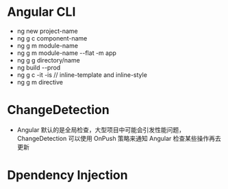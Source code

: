 # Angular CLI 
- ng new project-name
- ng g c component-name
- ng g m module-name
- ng g m module-name --flat -m app
- ng g g directory/name
- ng build --prod
- ng g c -it -is     // inline-template and inline-style
- ng g m directive



# ChangeDetection
- Angular 默认的是全局检查，大型项目中可能会引发性能问题，ChangeDetection 可以使用 OnPush 策略来通知 Angular 检查某些操作再去更新

# Dpendency Injection
